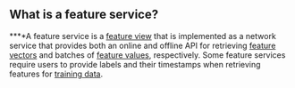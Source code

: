 **What is a feature service?**
------------------------------

**‍**A feature service is a [feature view](https://www.hopsworks.ai/dictionary/feature-view) that is implemented as a network service that provides both an online and offline API for retrieving [feature vectors](https://www.hopsworks.ai/dictionary/feature-vector) and batches of [feature values](http://www.hopsworks.ai/dictionary/feature-value), respectively. Some feature services require users to provide labels and their timestamps when retrieving features for [training data](https://www.hopsworks.ai/dictionary/training-data).

